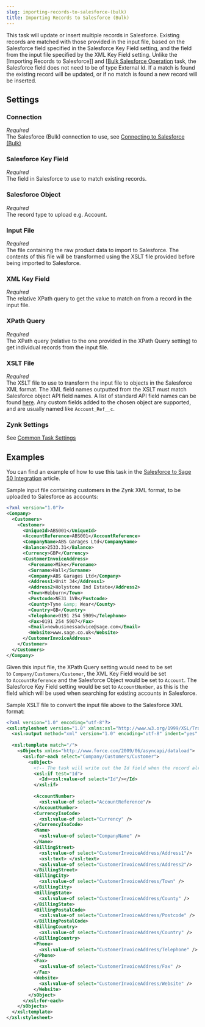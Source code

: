 ```yaml
---
slug: importing-records-to-salesforce-(bulk)
title: Importing Records to Salesforce (Bulk)
---
```

This task will update or insert multiple records in Salesforce. Existing records are matched with those provided in the input file, based on the Salesforce field specified in the Salesforce Key Field setting, and the field from the input file specified by the XML Key Field setting. Unlike the [Importing Records to Salesforce]] and [[Bulk Salesforce Operation](importing-records-to-salesforce]]-and [[bulk-salesforce-operation) task, the Salesforce field does not need to be of type External Id. If a match is found the existing record will be updated, or if no match is found a new record will be inserted.


## Settings

### Connection 
_Required_  
The Salesforce (Bulk) connection to use, see [Connecting to Salesforce (Bulk)](connecting-to-salesforce-(bulk))

### Salesforce Key Field
_Required_  
The field in Salesforce to use to match existing records.

### Salesforce Object 
_Required_  
The record type to upload e.g. Account.

### Input File
_Required_  
The file containing the raw product data to import to Salesforce. The contents of this file will be transformed using the XSLT file provided before being imported to Salesforce.

### XML Key Field 
_Required_  
The relative XPath query to get the value to match on from a record in the input file.

### XPath Query 
_Required_  
The XPath query (relative to the one provided in the XPath Query setting) to get individual records from the input file.

### XSLT File
_Required_  
The XSLT file to use to transform the input file to objects in the Salesforce XML format. The XML field names outputted from the XSLT must match Salesforce object API field names. A list of standard API field names can be found [here](http://help.salesforce.com/help/pdfs/en/salesforce_field_names_reference.pdf). Any custom fields added to the chosen object are supported, and are usually named like `Account_Ref__c`.

### Zynk Settings 
See [Common Task Settings](common-task-settings)

## Examples

You can find an example of how to use this task in the [Salesforce to Sage 50 Integration](salesforce-to-sage-50-integration) article.

Sample input file containing customers in the Zynk XML format, to be uploaded to Salesforce as accounts:

```xml
<?xml version="1.0"?>
<Company>
  <Customers>
    <Customer>
      <UniqueId>ABS001</UniqueId>
      <AccountReference>ABS001</AccountReference>
      <CompanyName>ABS Garages Ltd</CompanyName>
      <Balance>2533.31</Balance>
      <Currency>GBP</Currency>
      <CustomerInvoiceAddress>
        <Forename>Mike</Forename>
        <Surname>Hall</Surname>
        <Company>ABS Garages Ltd</Company>
        <Address1>Unit 34</Address1>
        <Address2>Holystone Ind Estate</Address2>
        <Town>Hebburn</Town>
        <Postcode>NE31 1VB</Postcode>
        <County>Tyne &amp; Wear</County>
        <Country>GB</Country>
        <Telephone>0191 254 5909</Telephone>
        <Fax>0191 254 5907</Fax>
        <Email>newbusinessadvice@sage.com</Email>
        <Website>www.sage.co.uk</Website>
      </CustomerInvoiceAddress>
    </Customer>
  </Customers>
</Company>
```

Given this input file, the XPath Query setting would need to be set to `Company/Customers/Customer`, the XML Key Field would be set to `AccountReference` and the Salesforce Object would be set to `Account`. The Salesforce Key Field setting would be set to `AccountNumber`, as this is the field which will be used when searching for existing accounts in Salesforce.

Sample XSLT file to convert the input file above to the Salesforce XML format:

```xml
<?xml version="1.0" encoding="utf-8"?>
<xsl:stylesheet version="1.0" xmlns:xsl="http://www.w3.org/1999/XSL/Transform">
  <xsl:output method="xml" version="1.0" encoding="utf-8" indent="yes" xmlns="http://www.force.com/2009/06/asyncapi/dataload"/>
  
  <xsl:template match="/">
    <sObjects xmlns="http://www.force.com/2009/06/asyncapi/dataload">
      <xsl:for-each select="Company/Customers/Customer">
        <sObject>
          <!-- The task will write out the Id field when the record already exists in Salesforce, this just needs to be copied by the XSLT -->
          <xsl:if test="Id"> 
            <Id><xsl:value-of select="Id"/></Id>
          </xsl:if>
    				
          <AccountNumber>
            <xsl:value-of select="AccountReference"/>
          </AccountNumber>
          <CurrencyIsoCode>
            <xsl:value-of select="Currency" />
          </CurrencyIsoCode>
          <Name>
            <xsl:value-of select="CompanyName" />
          </Name>
          <BillingStreet>
            <xsl:value-of select="CustomerInvoiceAddress/Address1"/>
            <xsl:text> </xsl:text>
            <xsl:value-of select="CustomerInvoiceAddress/Address2"/>
          </BillingStreet>
          <BillingCity>
            <xsl:value-of select="CustomerInvoiceAddress/Town" />
          </BillingCity>
          <BillingState>
            <xsl:value-of select="CustomerInvoiceAddress/County" />
          </BillingState>
          <BillingPostalCode>
            <xsl:value-of select="CustomerInvoiceAddress/Postcode" />
          </BillingPostalCode>
          <BillingCountry>
            <xsl:value-of select="CustomerInvoiceAddress/Country" />
          </BillingCountry>
          <Phone>
            <xsl:value-of select="CustomerInvoiceAddress/Telephone" />
          </Phone>
          <Fax>
            <xsl:value-of select="CustomerInvoiceAddress/Fax" />
          </Fax>
          <Website>
            <xsl:value-of select="CustomerInvoiceAddress/Website" />
          </Website>
        </sObject>
      </xsl:for-each>
    </sObjects>
  </xsl:template>
</xsl:stylesheet>
```